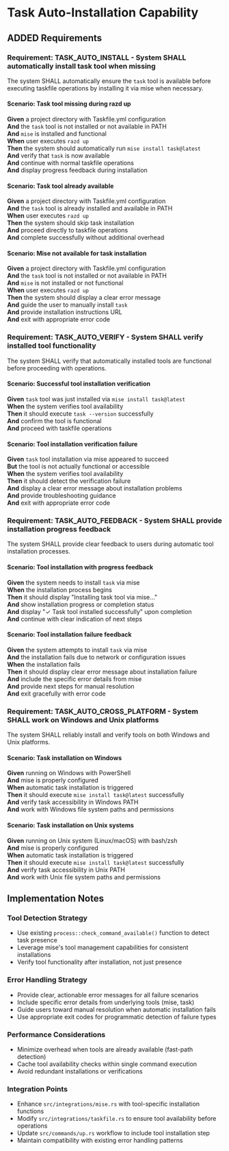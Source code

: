 # Task Auto-Installation Capability

## ADDED Requirements

### Requirement: TASK_AUTO_INSTALL - System SHALL automatically install task tool when missing
The system SHALL automatically ensure the `task` tool is available before executing taskfile operations by installing it via mise when necessary.

#### Scenario: Task tool missing during razd up
**Given** a project directory with Taskfile.yml configuration  
**And** the `task` tool is not installed or not available in PATH  
**And** `mise` is installed and functional  
**When** user executes `razd up`  
**Then** the system should automatically run `mise install task@latest`  
**And** verify that `task` is now available  
**And** continue with normal taskfile operations  
**And** display progress feedback during installation

#### Scenario: Task tool already available
**Given** a project directory with Taskfile.yml configuration  
**And** the `task` tool is already installed and available in PATH  
**When** user executes `razd up`  
**Then** the system should skip task installation  
**And** proceed directly to taskfile operations  
**And** complete successfully without additional overhead

#### Scenario: Mise not available for task installation
**Given** a project directory with Taskfile.yml configuration  
**And** the `task` tool is not installed or not available in PATH  
**And** `mise` is not installed or not functional  
**When** user executes `razd up`  
**Then** the system should display a clear error message  
**And** guide the user to manually install `task`  
**And** provide installation instructions URL  
**And** exit with appropriate error code

### Requirement: TASK_AUTO_VERIFY - System SHALL verify installed tool functionality
The system SHALL verify that automatically installed tools are functional before proceeding with operations.

#### Scenario: Successful tool installation verification
**Given** `task` tool was just installed via `mise install task@latest`  
**When** the system verifies tool availability  
**Then** it should execute `task --version` successfully  
**And** confirm the tool is functional  
**And** proceed with taskfile operations

#### Scenario: Tool installation verification failure
**Given** `task` tool installation via mise appeared to succeed  
**But** the tool is not actually functional or accessible  
**When** the system verifies tool availability  
**Then** it should detect the verification failure  
**And** display a clear error message about installation problems  
**And** provide troubleshooting guidance  
**And** exit with appropriate error code

### Requirement: TASK_AUTO_FEEDBACK - System SHALL provide installation progress feedback
The system SHALL provide clear feedback to users during automatic tool installation processes.

#### Scenario: Tool installation with progress feedback
**Given** the system needs to install `task` via mise  
**When** the installation process begins  
**Then** it should display "Installing task tool via mise..."  
**And** show installation progress or completion status  
**And** display "✓ Task tool installed successfully" upon completion  
**And** continue with clear indication of next steps

#### Scenario: Tool installation failure feedback
**Given** the system attempts to install `task` via mise  
**And** the installation fails due to network or configuration issues  
**When** the installation fails  
**Then** it should display clear error message about installation failure  
**And** include the specific error details from mise  
**And** provide next steps for manual resolution  
**And** exit gracefully with error code

### Requirement: TASK_AUTO_CROSS_PLATFORM - System SHALL work on Windows and Unix platforms
The system SHALL reliably install and verify tools on both Windows and Unix platforms.

#### Scenario: Task installation on Windows
**Given** running on Windows with PowerShell  
**And** mise is properly configured  
**When** automatic task installation is triggered  
**Then** it should execute `mise install task@latest` successfully  
**And** verify task accessibility in Windows PATH  
**And** work with Windows file system paths and permissions

#### Scenario: Task installation on Unix systems
**Given** running on Unix system (Linux/macOS) with bash/zsh  
**And** mise is properly configured  
**When** automatic task installation is triggered  
**Then** it should execute `mise install task@latest` successfully  
**And** verify task accessibility in Unix PATH  
**And** work with Unix file system paths and permissions

## Implementation Notes

### Tool Detection Strategy
- Use existing `process::check_command_available()` function to detect task presence
- Leverage mise's tool management capabilities for consistent installations
- Verify tool functionality after installation, not just presence

### Error Handling Strategy  
- Provide clear, actionable error messages for all failure scenarios
- Include specific error details from underlying tools (mise, task)
- Guide users toward manual resolution when automatic installation fails
- Use appropriate exit codes for programmatic detection of failure types

### Performance Considerations
- Minimize overhead when tools are already available (fast-path detection)
- Cache tool availability checks within single command execution
- Avoid redundant installations or verifications

### Integration Points
- Enhance `src/integrations/mise.rs` with tool-specific installation functions
- Modify `src/integrations/taskfile.rs` to ensure tool availability before operations
- Update `src/commands/up.rs` workflow to include tool installation step
- Maintain compatibility with existing error handling patterns